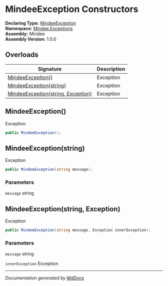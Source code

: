﻿<!--  
  <auto-generated>   
    The contents of this file were generated by a tool.  
    Changes to this file may be list if the file is regenerated  
  </auto-generated>   
-->

# MindeeException Constructors

**Declaring Type:** [MindeeException](../index.md)  
**Namespace:** [Mindee.Exceptions](../../index.md)  
**Assembly:** Mindee  
**Assembly Version:** 1.0.0

## Overloads

| Signature                                                              | Description |
| ---------------------------------------------------------------------- | ----------- |
| [MindeeException()](#mindeeexception)                                  | Exception   |
| [MindeeException(string)](#mindeeexceptionstring)                      | Exception   |
| [MindeeException(string, Exception)](#mindeeexceptionstring-exception) | Exception   |

## MindeeException()

Exception

```csharp
public MindeeException();
```

## MindeeException(string)

Exception

```csharp
public MindeeException(string message);
```

### Parameters

`message`  string

## MindeeException(string, Exception)

Exception

```csharp
public MindeeException(string message, Exception innerException);
```

### Parameters

`message`  string

`innerException`  Exception

___

*Documentation generated by [MdDocs](https://github.com/ap0llo/mddocs)*
